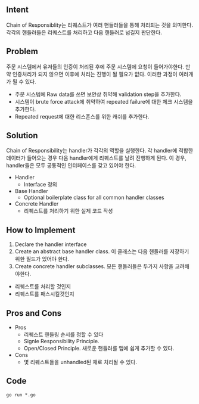 ## Intent
Chain of Responsiblity는 리퀘스트가 여러 핸들러들을 통해 처리되는 것을 의미한다. 각각의 핸들러들은 리퀘스트를 처리하고 다음 핸들러로 넘길지 판단한다.

## Problem
주문 시스템에서 유저들의 인증이 처리된 후에 주문 시스템에 요청이 들어가야한다. 만약 인증처리가 되지 않으면 이후에 처리는 진행이 될 필요가 없다. 이러한 과정이 여러개가 될 수 있다.
- 주문 시스템에 Raw data를 쓰면 보안상 취약해 validation step을 추가한다.
- 시스템이 brute force attack에 취약하여 repeated failure에 대한 체크 시스템을 추가한다.
- Repeated request에 대한 리스폰스를 위한 캐쉬를 추가한다.

## Solution
Chain of Responsibility는 handler가 각각의 역할을 실행한다. 각 handler에 적합한 데이터가 들어오는 경우 다음 handler에게 리퀘스트를 날려 진행하게 된다. 이 경우, handler들은 모두 공통적인 인터페이스를 갖고 있어야 한다.
- Handler
  - Interface 정의
- Base Handler
  - Optional boilerplate class for all common handler classes
- Concrete Handler
  - 리퀘스트를 처리하기 위한 실제 코드 작성

## How to Implement
1. Declare the handler interface
2. Create an abstract base handler class. 이 클래스는 다음 핸들러를 저장하기 위한 필드가 있어야 한다.
3. Create concrete handler subclasses. 모든 핸들러들은 두가지 사항을 고려해야한다.
  - 리퀘스트를 처리할 것인지
  - 리퀘스트를 패스시킬것인지

## Pros and Cons
- Pros
  - 리퀘스트 핸들링 순서를 정할 수 있다
  - Signle Responsibility Principle.
  - Open/Closed Principle. 새로운 핸들러를 앱에 쉽게 추가할 수 있다.
- Cons  
  - 몇 리퀘스트들을 unhandled된 채로 처리될 수 있다.

## Code
```go run *.go```
